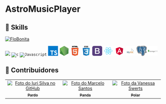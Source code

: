 # AstroMusicPlayer
## 🚀 Skills
[![FloBonita](https://github-readme-stats.vercel.app/api/top-langs/?username=iuricode&hide=html&layout=compact&theme=radical)](https://github.com/FloBonita/AstroMusicPlayer/)

<img src="https://img.shields.io/badge/GitHub-100000?style=for-the-badge&logo=github&logoColor=white" /> 
<code><img height="32" src="https://cdn.iconscout.com/icon/free/png-64/figma-3628771-3030133.png" alt="c"/></code>
<code><img height="32" src="https://cdn.iconscout.com/icon/premium/png-64-thumb/web-browser-2306835-1948547.png" alt="Javascript"/></code>
<code><img height="32" src="https://raw.githubusercontent.com/github/explore/80688e429a7d4ef2fca1e82350fe8e3517d3494d/topics/typescript/typescript.png" alt="Typescript"/></code>
<code><img height="32" src="https://raw.githubusercontent.com/github/explore/80688e429a7d4ef2fca1e82350fe8e3517d3494d/topics/nodejs/nodejs.png" alt="Nodejs"/></code>
<code><img height="32" src="https://raw.githubusercontent.com/github/explore/80688e429a7d4ef2fca1e82350fe8e3517d3494d/topics/html/html.png" alt="HTML5"/></code>
<code><img height="32" src="https://raw.githubusercontent.com/github/explore/80688e429a7d4ef2fca1e82350fe8e3517d3494d/topics/css/css.png" alt="CSS"/></code>
<code><img height="32" src="https://raw.githubusercontent.com/github/explore/80688e429a7d4ef2fca1e82350fe8e3517d3494d/topics/bootstrap/bootstrap.png" alt="Bootstrap"/></code>
<code><img height="32" src="https://raw.githubusercontent.com/github/explore/80688e429a7d4ef2fca1e82350fe8e3517d3494d/topics/react/react.png" alt="React"/></code>
<code><img height="32" src="https://raw.githubusercontent.com/github/explore/80688e429a7d4ef2fca1e82350fe8e3517d3494d/topics/angular/angular.png" alt="Angular"/></code>
<code><img height="32" src="https://raw.githubusercontent.com/github/explore/80688e429a7d4ef2fca1e82350fe8e3517d3494d/topics/mysql/mysql.png" alt="MySQL"/></code>
<code><img height="32" src="https://raw.githubusercontent.com/github/explore/80688e429a7d4ef2fca1e82350fe8e3517d3494d/topics/postgresql/postgresql.png" alt="PostegreSQL"/></code>
<code><img height="32" src="https://raw.githubusercontent.com/github/explore/80688e429a7d4ef2fca1e82350fe8e3517d3494d/topics/mongodb/mongodb.png" alt="MongoDB"/></code>

## 🌈 Contribuidores<br>

<table>
  <tr>
    <td align="center">
      <a href="#">
        <img src="https://i.pinimg.com/originals/a0/10/42/a010424aba87eb38382f72459f3bf1aa.jpg" width="100px;" alt="Foto do Iuri Silva no GitHub"/><br>
        <sub>
          <b>Pardo</b>
        </sub>
      </a>
    </td>
    <td align="center">
      <a href="#">
        <img src="https://i.pinimg.com/originals/40/58/61/4058618af0baa000b7ee639418a61714.jpg" width="100px;" alt="Foto do Marcelo Santos"/><br>
        <sub>
          <b>Panda</b>
        </sub>
      </a>
    </td>
    <td align="center">
      <a href="#">
        <img src="https://static.wikia.nocookie.net/ursossemcurso/images/9/94/39ebd0ffba418c90c9886c96d92ab8f6.jpg/revision/latest?cb=20200420001447&path-prefix=pt-br" width="100px;" alt="Foto da Vanessa Swerts"/><br>
        <sub>
          <b>Polar</b>
        </sub>
      </a>
    </td>
  </tr>
</table>

 

